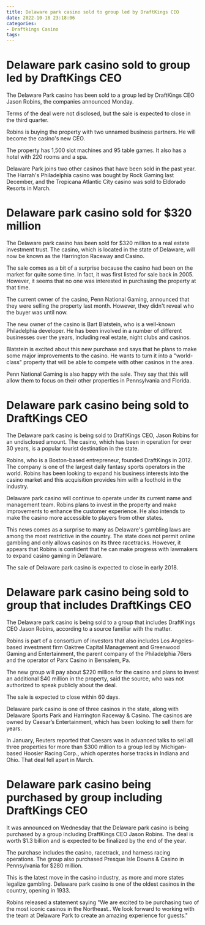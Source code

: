 ```yaml
---
title: Delaware park casino sold to group led by DraftKings CEO
date: 2022-10-18 23:18:06
categories:
- Draftkings Casino
tags:
---
```



#  Delaware park casino sold to group led by DraftKings CEO

The Delaware Park casino has been sold to a group led by DraftKings CEO Jason Robins, the companies announced Monday.

Terms of the deal were not disclosed, but the sale is expected to close in the third quarter.

Robins is buying the property with two unnamed business partners. He will become the casino's new CEO.

The property has 1,500 slot machines and 95 table games. It also has a hotel with 220 rooms and a spa.

Delaware Park joins two other casinos that have been sold in the past year. The Harrah's Philadelphia casino was bought by Rock Gaming last December, and the Tropicana Atlantic City casino was sold to Eldorado Resorts in March.

#  Delaware park casino sold for $320 million

The Delaware park casino has been sold for $320 million to a real estate investment trust. The casino, which is located in the state of Delaware, will now be known as the Harrington Raceway and Casino.

The sale comes as a bit of a surprise because the casino had been on the market for quite some time. In fact, it was first listed for sale back in 2005. However, it seems that no one was interested in purchasing the property at that time.

The current owner of the casino, Penn National Gaming, announced that they were selling the property last month. However, they didn't reveal who the buyer was until now.

The new owner of the casino is Bart Blatstein, who is a well-known Philadelphia developer. He has been involved in a number of different businesses over the years, including real estate, night clubs and casinos.

Blatstein is excited about this new purchase and says that he plans to make some major improvements to the casino. He wants to turn it into a "world-class" property that will be able to compete with other casinos in the area.

Penn National Gaming is also happy with the sale. They say that this will allow them to focus on their other properties in Pennsylvania and Florida.

#  Delaware park casino being sold to DraftKings CEO

The Delaware park casino is being sold to DraftKings CEO, Jason Robins for an undisclosed amount. The casino, which has been in operation for over 30 years, is a popular tourist destination in the state.

Robins, who is a Boston-based entrepreneur, founded DraftKings in 2012. The company is one of the largest daily fantasy sports operators in the world. Robins has been looking to expand his business interests into the casino market and this acquisition provides him with a foothold in the industry.

Delaware park casino will continue to operate under its current name and management team. Robins plans to invest in the property and make improvements to enhance the customer experience. He also intends to make the casino more accessible to players from other states.

This news comes as a surprise to many as Delaware's gambling laws are among the most restrictive in the country. The state does not permit online gambling and only allows casinos on its three racetracks. However, it appears that Robins is confident that he can make progress with lawmakers to expand casino gaming in Delaware.

The sale of Delaware park casino is expected to close in early 2018.

#  Delaware park casino being sold to group that includes DraftKings CEO

The Delaware park casino is being sold to a group that includes DraftKings CEO Jason Robins, according to a source familiar with the matter.

Robins is part of a consortium of investors that also includes Los Angeles-based investment firm Oaktree Capital Management and Greenwood Gaming and Entertainment, the parent company of the Philadelphia 76ers and the operator of Parx Casino in Bensalem, Pa.

The new group will pay about $220 million for the casino and plans to invest an additional $40 million in the property, said the source, who was not authorized to speak publicly about the deal.

The sale is expected to close within 60 days.

Delaware park casino is one of three casinos in the state, along with Delaware Sports Park and Harrington Raceway & Casino. The casinos are owned by Caesar’s Entertainment, which has been looking to sell them for years.

In January, Reuters reported that Caesars was in advanced talks to sell all three properties for more than $300 million to a group led by Michigan-based Hoosier Racing Corp., which operates horse tracks in Indiana and Ohio. That deal fell apart in March.

#  Delaware park casino being purchased by group including DraftKings CEO

It was announced on Wednesday that the Delaware park casino is being purchased by a group including DraftKings CEO Jason Robins. The deal is worth $1.3 billion and is expected to be finalized by the end of the year.

The purchase includes the casino, racetrack, and harness racing operations. The group also purchased Presque Isle Downs & Casino in Pennsylvania for $280 million.

This is the latest move in the casino industry, as more and more states legalize gambling. Delaware park casino is one of the oldest casinos in the country, opening in 1933.

Robins released a statement saying "We are excited to be purchasing two of the most iconic casinos in the Northeast.. We look forward to working with the team at Delaware Park to create an amazing experience for guests."